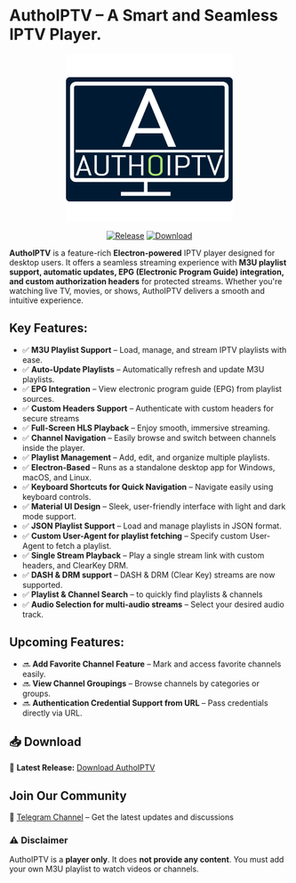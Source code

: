 # **AuthoIPTV – A Smart and Seamless IPTV Player.**

<p align="center">
  <img style="height: 300px;" src="https://github.com/glitport/AuthoIPTV/blob/main/screenshots/authoiptv-logo.png?raw=true" alt="AuthoIPTV Icon" title="Smart and Seamless IPTV player application" />
</p>

<p align="center">
  <a href="https://github.com/glitport/AuthoIPTV/releases"><img src="https://img.shields.io/github/release/glitport/AuthoIPTV.svg?style=flat-square" alt="Release"></a> 
  <a href="https://github.com/glitport/AuthoIPTV/releases"><img src="https://img.shields.io/github/downloads/glitport/AuthoIPTV/total.svg?style=flat-square" alt="Download"></a>
</p>

**AuthoIPTV** is a feature-rich **Electron-powered** IPTV player designed for desktop users. It offers a seamless streaming experience with **M3U playlist support, automatic updates, EPG (Electronic Program Guide) integration, and custom authorization headers** for protected streams. Whether you're watching live TV, movies, or shows, AuthoIPTV delivers a smooth and intuitive experience.

## **Key Features:**

- ✅ **M3U Playlist Support** – Load, manage, and stream IPTV playlists with ease.  
- ✅ **Auto-Update Playlists** – Automatically refresh and update M3U playlists.  
- ✅ **EPG Integration** – View electronic program guide (EPG) from playlist sources.
- ✅ **Custom Headers Support** – Authenticate with custom headers for secure streams  
- ✅ **Full-Screen HLS Playback** – Enjoy smooth, immersive streaming.  
- ✅ **Channel Navigation** – Easily browse and switch between channels inside the player.  
- ✅ **Playlist Management** – Add, edit, and organize multiple playlists.
- ✅ **Electron-Based** – Runs as a standalone desktop app for Windows, macOS, and Linux.  
- ✅ **Keyboard Shortcuts for Quick Navigation** – Navigate easily using keyboard controls.  
- ✅ **Material UI Design** – Sleek, user-friendly interface with light and dark mode support.
- ✅ **JSON Playlist Support** – Load and manage playlists in JSON format.  
- ✅ **Custom User-Agent for playlist fetching** – Specify custom User-Agent to fetch a playlist.
- ✅ **Single Stream Playback** – Play a single stream link with custom headers, and ClearKey DRM.
- ✅ **DASH & DRM support** – DASH & DRM (Clear Key) streams are now supported.
- ✅ **Playlist & Channel Search** – to quickly find playlists & channels
- ✅ **Audio Selection for multi-audio streams** – Select your desired audio track.

## **Upcoming Features:**
- 🔜 **Add Favorite Channel Feature** – Mark and access favorite channels easily.  
- 🔜 **View Channel Groupings** – Browse channels by categories or groups.  
- 🔜 **Authentication Credential Support from URL** – Pass credentials directly via URL.

## 📥 Download  
🔗 **Latest Release:** [Download AuthoIPTV](https://github.com/glitport/AuthoIPTV/releases/latest)  

## Join Our Community

📢 [Telegram Channel](https://t.me/AuthoIPTV) – Get the latest updates and discussions

### ⚠️ Disclaimer  
AuthoIPTV is a **player only**. It does **not provide any content**. You must add your own M3U playlist to watch videos or channels.  
